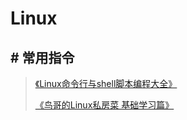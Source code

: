 # Linux

## # 常用指令

>  [《Linux命令行与shell脚本编程大全》 ](https://www.douban.com/link2/?url=https%3A%2F%2Fbook.douban.com%2Fsubject%2F26854226%2F&query=Linux%E5%91%BD%E4%BB%A4%E8%A1%8C%E4%B8%8Eshell%E8%84%9A%E6%9C%AC%E7%BC%96%E7%A8%8B%E5%A4%A7%E5%85%A8&cat_id=1001&type=search&pos=1)
>
> [《鸟哥的Linux私房菜 基础学习篇》](https://www.douban.com/link2/?url=https%3A%2F%2Fbook.douban.com%2Fsubject%2F30359954%2F&query=%E9%B8%9F%E5%93%A5%E7%9A%84Linux%E7%A7%81%E6%88%BF%E8%8F%9C-%E5%9F%BA%E7%A1%80%E5%AD%A6%E4%B9%A0%E7%AF%87&cat_id=1001&type=search&pos=4)


